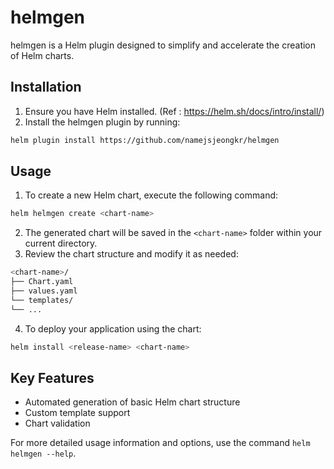# helmgen

helmgen is a Helm plugin designed to simplify and accelerate the creation of Helm charts.

## Installation

1.  Ensure you have Helm installed. (Ref : https://helm.sh/docs/intro/install/)
2.  Install the helmgen plugin by running:
```bash
helm plugin install https://github.com/namejsjeongkr/helmgen
```

## Usage

1. To create a new Helm chart, execute the following command:
```bash
helm helmgen create <chart-name>
```
2. The generated chart will be saved in the `<chart-name>` folder within your current directory.
3.  Review the chart structure and modify it as needed:
```bash
<chart-name>/
├── Chart.yaml
├── values.yaml
└── templates/
└── ...
```
4.  To deploy your application using the chart:
```bash
helm install <release-name> <chart-name>
```

## Key Features
*   Automated generation of basic Helm chart structure
*   Custom template support
*   Chart validation

For more detailed usage information and options, use the command `helm helmgen --help`.
